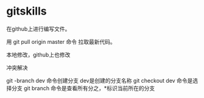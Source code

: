 # gitskills

在github上进行编写文件。

用 git pull origin master 命令 拉取最新代码。

本地修改，github上也修改

冲突解决

git -branch dev 命令创建分支 dev是创建的分支名称
git checkout dev 命令是选择分支
git branch 命令是查看所有分之，*标识当前所在的分支
